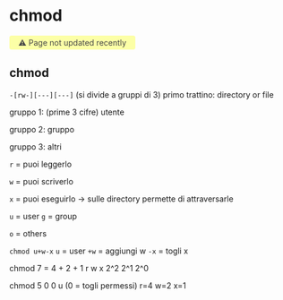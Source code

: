 # chmod

<span style="display: inline-block; background: #FCFFA6; padding: 4px 16px; border-radius: 4px; color: #484848"> ⚠️ Page not updated recently</span>

## chmod

`-[rw-][---][---]` (si divide a gruppi di 3)
primo trattino: directory or file

gruppo 1: (prime 3 cifre) utente

gruppo 2: gruppo

gruppo 3: altri

`r` = puoi leggerlo

`w` = puoi scriverlo

`x` = puoi eseguirlo → sulle directory permette di attraversarle

`u` = user
`g` = group

`o` = others

`chmod u+w-x`
`u` = user
`+w` = aggiungi w
`-x` = togli x

chmod 7 = 4 + 2 + 1
r w x
2^2 2^1 2^0

chmod 5 0 0
u (0 = togli permessi)
r=4
w=2
x=1
